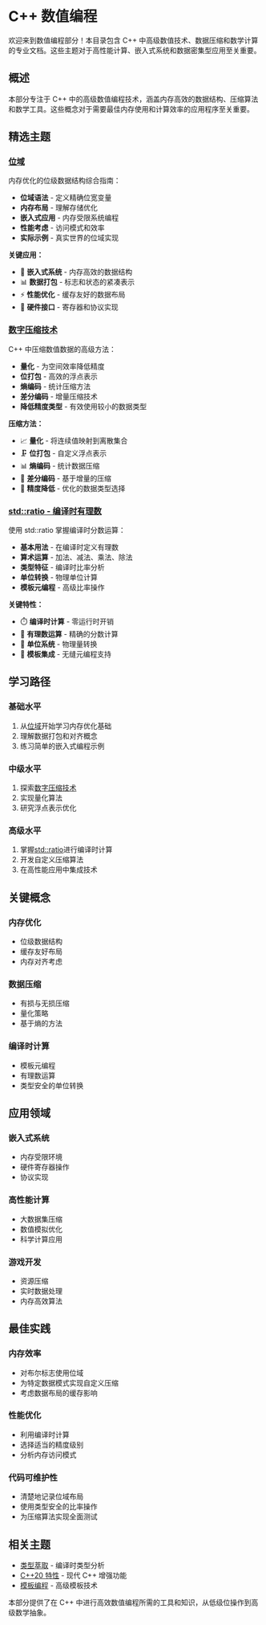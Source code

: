 # C++ 数值编程

欢迎来到数值编程部分！本目录包含 C++ 中高级数值技术、数据压缩和数学计算的专业文档。这些主题对于高性能计算、嵌入式系统和数据密集型应用至关重要。

## 概述

本部分专注于 C++ 中的高级数值编程技术，涵盖内存高效的数据结构、压缩算法和数学工具。这些概念对于需要最佳内存使用和计算效率的应用程序至关重要。

## 精选主题

### [位域](bit_fields.md)

内存优化的位级数据结构综合指南：

- **位域语法** - 定义精确位宽变量
- **内存布局** - 理解存储优化
- **嵌入式应用** - 内存受限系统编程
- **性能考虑** - 访问模式和效率
- **实际示例** - 真实世界的位域实现

**关键应用：**

- 🔧 **嵌入式系统** - 内存高效的数据结构
- 📊 **数据打包** - 标志和状态的紧凑表示
- ⚡ **性能优化** - 缓存友好的数据布局
- 🎯 **硬件接口** - 寄存器和协议实现

### [数字压缩技术](compress.md)

C++ 中压缩数值数据的高级方法：

- **量化** - 为空间效率降低精度
- **位打包** - 高效的浮点表示
- **熵编码** - 统计压缩方法
- **差分编码** - 增量压缩技术
- **降低精度类型** - 有效使用较小的数据类型

**压缩方法：**

- 📈 **量化** - 将连续值映射到离散集合
- 🗜️ **位打包** - 自定义浮点表示
- 📊 **熵编码** - 统计数据压缩
- 🔄 **差分编码** - 基于增量的压缩
- 📏 **精度降低** - 优化的数据类型选择

### [std::ratio - 编译时有理数](ratio.md)

使用 std::ratio 掌握编译时分数运算：

- **基本用法** - 在编译时定义有理数
- **算术运算** - 加法、减法、乘法、除法
- **类型特征** - 编译时比率分析
- **单位转换** - 物理单位计算
- **模板元编程** - 高级比率操作

**关键特性：**

- ⏱️ **编译时计算** - 零运行时开销
- 🧮 **有理数运算** - 精确的分数计算
- 📐 **单位系统** - 物理量转换
- 🔧 **模板集成** - 无缝元编程支持

## 学习路径

### 基础水平

1. 从[位域](bit_fields.md)开始学习内存优化基础
2. 理解数据打包和对齐概念
3. 练习简单的嵌入式编程示例

### 中级水平

1. 探索[数字压缩技术](compress.md)
2. 实现量化算法
3. 研究浮点表示优化

### 高级水平

1. 掌握[std::ratio](ratio.md)进行编译时计算
2. 开发自定义压缩算法
3. 在高性能应用中集成技术

## 关键概念

### 内存优化

- 位级数据结构
- 缓存友好布局
- 内存对齐考虑

### 数据压缩

- 有损与无损压缩
- 量化策略
- 基于熵的方法

### 编译时计算

- 模板元编程
- 有理数运算
- 类型安全的单位转换

## 应用领域

### 嵌入式系统

- 内存受限环境
- 硬件寄存器操作
- 协议实现

### 高性能计算

- 大数据集压缩
- 数值模拟优化
- 科学计算应用

### 游戏开发

- 资源压缩
- 实时数据处理
- 内存高效算法

## 最佳实践

### 内存效率

- 对布尔标志使用位域
- 为特定数据模式实现自定义压缩
- 考虑数据布局的缓存影响

### 性能优化

- 利用编译时计算
- 选择适当的精度级别
- 分析内存访问模式

### 代码可维护性

- 清楚地记录位域布局
- 使用类型安全的比率操作
- 为压缩算法实现全面测试

## 相关主题

- [类型萃取](../type-traits/index.zh.md) - 编译时类型分析
- [C++20 特性](../cpp20.zh.md) - 现代 C++ 增强功能
- [模板编程](../index.zh.md) - 高级模板技术

本部分提供了在 C++ 中进行高效数值编程所需的工具和知识，从低级位操作到高级数学抽象。
